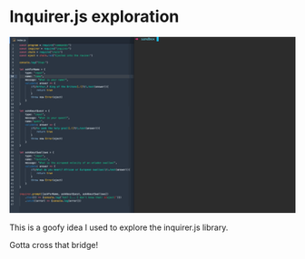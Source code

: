 # Inquirer.js exploration

![demo](readmeAttachments/exploring-inquirer.gif)

This is a goofy idea I used to explore the inquirer.js library.

Gotta cross that bridge!
